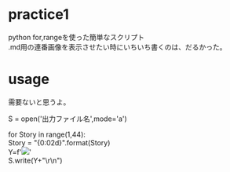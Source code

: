 # practice1
python for,rangeを使った簡単なスクリプト  
.md用の連番画像を表示させたい時にいちいち書くのは、だるかった。  

# usage
需要ないと思うよ。

S = open('出力ファイル名',mode='a')


for Story in range(1,44):  
  Story = "{0:02d}".format(Story)  
  Y=f'![](URLとか{Story}.jpeg)'  
  S.write(Y+"\r\n")  
